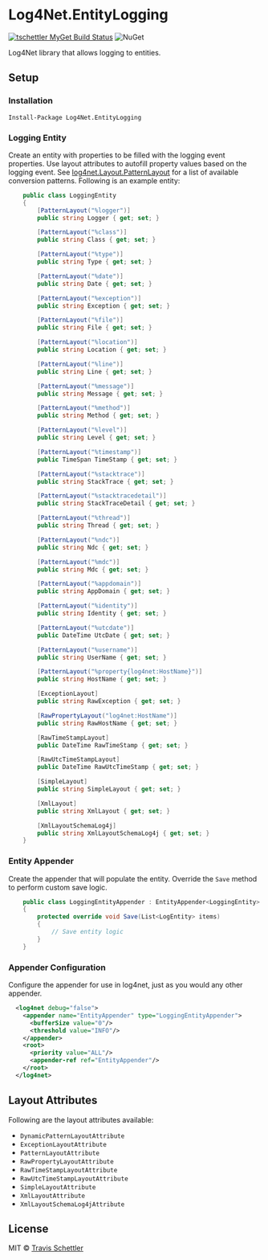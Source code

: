 # Log4Net.EntityLogging
[![tschettler MyGet Build Status](https://www.myget.org/BuildSource/Badge/tschettler?identifier=beefcb91-8b27-49a5-9843-9817e292fec9)](https://www.myget.org/) ![NuGet](https://img.shields.io/nuget/v/Log4Net.EntityLogging.svg)


Log4Net library that allows logging to entities.

## Setup

### Installation
```
Install-Package Log4Net.EntityLogging
```

### Logging Entity
Create an entity with properties to be filled with the logging event properties. Use layout attributes to autofill property values based on the logging event. See [log4net.Layout.PatternLayout](https://logging.apache.org/log4net/release/sdk/html/T_log4net_Layout_PatternLayout.htm) for a list of available conversion patterns. Following is an example entity:

```cs
    public class LoggingEntity
    {
        [PatternLayout("%logger")]
        public string Logger { get; set; }

        [PatternLayout("%class")]
        public string Class { get; set; }

        [PatternLayout("%type")]
        public string Type { get; set; }

        [PatternLayout("%date")]
        public string Date { get; set; }

        [PatternLayout("%exception")]
        public string Exception { get; set; }

        [PatternLayout("%file")]
        public string File { get; set; }

        [PatternLayout("%location")]
        public string Location { get; set; }

        [PatternLayout("%line")]
        public string Line { get; set; }

        [PatternLayout("%message")]
        public string Message { get; set; }

        [PatternLayout("%method")]
        public string Method { get; set; }

        [PatternLayout("%level")]
        public string Level { get; set; }

        [PatternLayout("%timestamp")]
        public TimeSpan TimeStamp { get; set; }

        [PatternLayout("%stacktrace")]
        public string StackTrace { get; set; }

        [PatternLayout("%stacktracedetail")]
        public string StackTraceDetail { get; set; }

        [PatternLayout("%thread")]
        public string Thread { get; set; }

        [PatternLayout("%ndc")]
        public string Ndc { get; set; }

        [PatternLayout("%mdc")]
        public string Mdc { get; set; }

        [PatternLayout("%appdomain")]
        public string AppDomain { get; set; }

        [PatternLayout("%identity")]
        public string Identity { get; set; }

        [PatternLayout("%utcdate")]
        public DateTime UtcDate { get; set; }

        [PatternLayout("%username")]
        public string UserName { get; set; }

        [PatternLayout("%property{log4net:HostName}")]
        public string HostName { get; set; }

        [ExceptionLayout]
        public string RawException { get; set; }

        [RawPropertyLayout("log4net:HostName")]
        public string RawHostName { get; set; }

        [RawTimeStampLayout]
        public DateTime RawTimeStamp { get; set; }

        [RawUtcTimeStampLayout]
        public DateTime RawUtcTimeStamp { get; set; }

        [SimpleLayout]
        public string SimpleLayout { get; set; }

        [XmlLayout]
        public string XmlLayout { get; set; }

        [XmlLayoutSchemaLog4j]
        public string XmlLayoutSchemaLog4j { get; set; }
    }
```

### Entity Appender
Create the appender that will populate the entity. Override the `Save` method to perform custom save logic.

```cs
    public class LoggingEntityAppender : EntityAppender<LoggingEntity>
    {
        protected override void Save(List<LogEntity> items)
        {
            // Save entity logic
        }
    }
```

### Appender Configuration
Configure the appender for use in log4net, just as you would any other appender.

```xml
  <log4net debug="false">
    <appender name="EntityAppender" type="LoggingEntityAppender">
      <bufferSize value="0"/>
      <threshold value="INFO"/>
    </appender>
    <root>
      <priority value="ALL"/>
      <appender-ref ref="EntityAppender"/>
    </root>
  </log4net>
```

## Layout Attributes
Following are the layout attributes available:
- `DynamicPatternLayoutAttribute`
- `ExceptionLayoutAttribute`
- `PatternLayoutAttribute`
- `RawPropertyLayoutAttribute`
- `RawTimeStampLayoutAttribute`
- `RawUtcTimeStampLayoutAttribute`
- `SimpleLayoutAttribute`
- `XmlLayoutAttribute`
- `XmlLayoutSchemaLog4jAttribute`

## License

MIT © [Travis Schettler](https://github.com/tschettler)